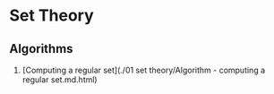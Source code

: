 # Set Theory

## Algorithms

1. [Computing a regular set](./01 set theory/Algorithm - computing a regular set.md.html)